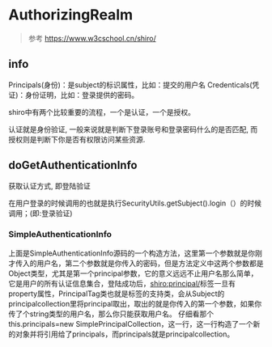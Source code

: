 # AuthorizingRealm

> 参考 https://www.w3cschool.cn/shiro/

## info

Principals(身份)：是subject的标识属性，比如：提交的用户名
Credenticals(凭证)：身份证明，比如：登录提供的密码。

shiro中有两个比较重要的流程，一个是认证，一个是授权。

认证就是身份验证, 一般来说就是判断下登录账号和登录密码什么的是否匹配, 而授权则是判断下你是否有权限访问某些资源.

## doGetAuthenticationInfo

获取认证方式, 即登陆验证

在用户登录的时候调用的也就是执行SecurityUtils.getSubject().login（）的时候调用；(即:登录验证)


### SimpleAuthenticationInfo

上面是SimpleAuthenticationInfo源码的一个构造方法，这里第一个参数就是你刚才传入的用户名，第二个参数就是你传入的密码，但是方法定义中这两个参数都是Object类型，尤其是第一个principal参数，它的意义远远不止用户名那么简单，它是用户的所有认证信息集合，登陆成功后，<shiro:principal/>标签一旦有property属性，PrincipalTag类也就是标签的支持类，会从Subject的principalcollection里将principal取出，取出的就是你传入的第一个参数，如果你传了个string类型的用户名，那么你只能获取用户名。
仔细看那个this.principals=new SimplePrincipalCollection，这一行，这一行构造了一个新的对象并将引用给了principals，而principals就是principalcollection。

